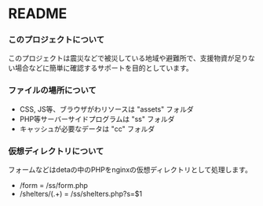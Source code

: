 # README #

### このプロジェクトについて ###

このプロジェクトは震災などで被災している地域や避難所で、支援物資が足りない場合などに簡単に確認するサポートを目的としています。

### ファイルの場所について ###

* CSS, JS等、ブラウザがわリソースは "assets" フォルダ
* PHP等サーバーサイドプログラムは "ss" フォルダ
* キャッシュが必要なデータは "cc" フォルダ

### 仮想ディレクトリについて ###
フォームなどはdetaの中のPHPをnginxの仮想ディレクトリとして処理します。

* /form = /ss/form.php
* /shelters/(.+) = /ss/shelters.php?s=$1